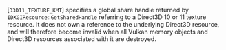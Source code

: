 [`D3D11_TEXTURE_KMT`] specifies a
global share handle returned by `IDXGIResource`::`GetSharedHandle`
referring to a Direct3D 10 or 11 texture resource.
It does not own a reference to the underlying Direct3D resource, and
will therefore become invalid when all Vulkan memory objects and
Direct3D resources associated with it are destroyed.